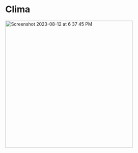 # Clima

<img width="400" alt="Screenshot 2023-08-12 at 6 37 45 PM" src="https://github.com/Hitesh66/Clima/assets/62585123/d2191d22-c3fd-4541-9f60-5c26fbb565bb">

